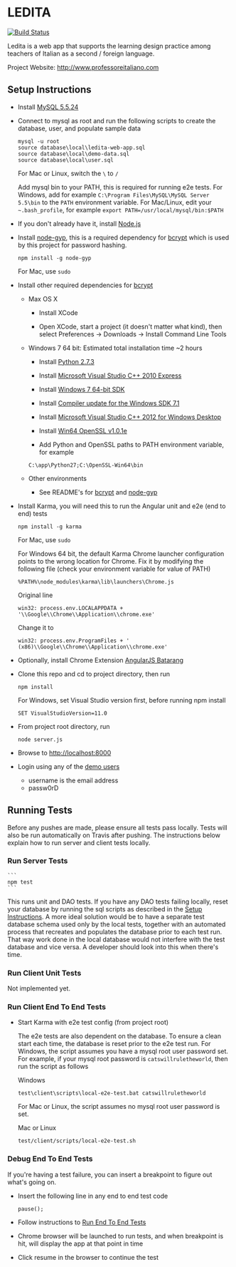 LEDITA
======

[![Build Status](https://travis-ci.org/arpetti/LEDITA.png?branch=master)](https://travis-ci.org/arpetti/LEDITA)

Ledita is a web app that supports the learning design practice among teachers of Italian as a second / foreign language.

Project Website: http://www.professoreitaliano.com


## <a name="setupInstructions" />Setup Instructions

* Install [MySQL 5.5.24](http://downloads.mysql.com/archives.php?p=mysql-5.5&v=5.5.24)

* Connect to mysql as root and run the following scripts to create the database, user, and populate sample data

    ```
    mysql -u root
    source database\local\ledita-web-app.sql
    source database\local\demo-data.sql
    source database\local\user.sql
    ```    

    For Mac or Linux, switch the ```\``` to ```/```

    Add mysql bin to your PATH, this is required for running e2e tests. 
    For Windows, add for example ```C:\Program Files\MySQL\MySQL Server 5.5\bin``` to the ```PATH``` environment variable.
    For Mac/Linux, edit your ```~.bash_profile```, for example ```export PATH=/usr/local/mysql/bin:$PATH```

* If you don't already have it, install [Node.js](http://nodejs.org/)

* Install [node-gyp](https://github.com/TooTallNate/node-gyp), this is a required dependency for [bcrypt](https://github.com/ncb000gt/node.bcrypt.js/) which is used by this project for password hashing.

    ```
    npm install -g node-gyp
    ```

    For Mac, use ```sudo```

* Install other required dependencies for [bcrypt](https://github.com/ncb000gt/node.bcrypt.js/)

    * Max OS X

        * Install XCode 

        * Open XCode, start a project (it doesn't matter what kind), then select Preferences -> Downloads -> Install Command Line Tools

    * Windows 7 64 bit: Estimated total installation time ~2 hours

        * Install [Python 2.7.3](http://www.python.org/download/releases/2.7.3/#download)

        * Install [Microsoft Visual Studio C++ 2010 Express](http://go.microsoft.com/?linkid=9709949)

        * Install [Windows 7 64-bit SDK](http://www.microsoft.com/en-us/download/details.aspx?id=8279)

        * Install [Compiler update for the Windows SDK 7.1](http://www.microsoft.com/en-us/download/details.aspx?id=4422)

        * Install [Microsoft Visual Studio C++ 2012 for Windows Desktop](http://go.microsoft.com/?linkid=9816758)

        * Install [Win64 OpenSSL v1.0.1e](http://slproweb.com/products/Win32OpenSSL.html)

        * Add Python and OpenSSL paths to PATH environment variable, for example

        ```
        C:\app\Python27;C:\OpenSSL-Win64\bin
        ```

    * Other environments

        * See README's for [bcrypt](https://github.com/ncb000gt/node.bcrypt.js/) and [node-gyp](https://github.com/TooTallNate/node-gyp)

* Install Karma, you will need this to run the Angular unit and e2e (end to end) tests

    ```
    npm install -g karma
    ```

    For Mac, use ```sudo```

    For Windows 64 bit, the default Karma Chrome launcher configuration points to the wrong location for Chrome.
    Fix it by modifying the following file (check your environment variable for value of PATH)

    ```
    %PATH%\node_modules\karma\lib\launchers\Chrome.js
    ```

    Original line

    ```
    win32: process.env.LOCALAPPDATA + '\\Google\\Chrome\\Application\\chrome.exe'
    ```

    Change it to

    ```
    win32: process.env.ProgramFiles + ' (x86)\\Google\\Chrome\\Application\\chrome.exe'
    ```

* Optionally, install Chrome Extension [AngularJS Batarang](https://chrome.google.com/webstore/detail/angularjs-batarang/ighdmehidhipcmcojjgiloacoafjmpfk/related?hl=en)

* Clone this repo and cd to project directory, then run

    ```
    npm install
    ```
    
    For Windows, set Visual Studio version first, before running npm install
    
    ```
    SET VisualStudioVersion=11.0
    ```
    
* From project root directory, run

    ```
    node server.js
    ```

* Browse to [http://localhost:8000](http://localhost:8000)

* Login using any of the [demo users](database/local/demo-data.sql)

    * username is the email address
    * passw0rD

## Running Tests

Before any pushes are made, please ensure all tests pass locally. Tests will also be run automatically on Travis after pushing. The instructions below explain how to run server and client tests locally.
 
### Run Server Tests

    ```
    npm test    
    ```

This runs unit and DAO tests. If you have any DAO tests failing locally, reset your database by running the sql scripts as described in the [Setup Instructions](#setupInstructions). A more ideal solution would be to have a separate test database schema used only by the local tests, together with an automated process that recreates and populates the database prior to each test run. That way work done in the local database would not interfere with the test database and vice versa. A developer should look into this when there's time.

### <a name="rununit"/>Run Client Unit Tests    

Not implemented yet.

### <a name="rune2e"/>Run Client End To End Tests

* Start Karma with e2e test config (from project root)

    The e2e tests are also dependent on the database. 
    To ensure a clean start each time, the database is reset prior to the e2e test run. 
    For Windows, the script assumes you have a mysql root user password set. 
    For example, if your mysql root password is ```catswillruletheworld```, then run the script as follows
    
    Windows
    ```
    test\client\scripts\local-e2e-test.bat catswillruletheworld
    ```

    For Mac or Linux, the script assumes no mysql root user password is set.

    Mac or Linux
    ```
    test/client/scripts/local-e2e-test.sh
    ```

### Debug End To End Tests

If you're having a test failure, you can insert a breakpoint to figure out what's going on.

* Insert the following line in any end to end test code

    ```
    pause();
    ```

* Follow instructions to [Run End To End Tests](#rune2e)

* Chrome browser will be launched to run tests, and when breakpoint is hit, will display the app at that point in time

* Click resume in the browser to continue the test
